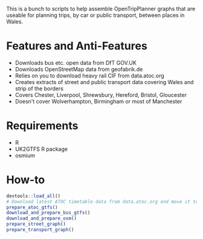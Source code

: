 This is a bunch to scripts to help assemble OpenTripPlanner graphs that are useable for planning trips, by car or public transport, between places in Wales.

# Features and Anti-Features

- Downloads bus etc. open data from DfT GOV.UK
- Downloads OpenStreetMap data from geofabrik.de
- Relies on you to download heavy rail CIF from data.atoc.org
- Creates extracts of street and public transport data covering Wales and strip of the borders
- Covers Chester, Liverpool, Shrewsbury, Hereford, Bristol, Gloucester
- Doesn't cover Wolverhampton, Birmingham or most of Manchester

# Requirements
- R
- UK2GTFS R package
- osmium

# How-to

```R
devtools::load_all()
# Download latest ATOC timetable data from data.atoc.org and move it to data-raw/atoc.zip
prepare_atoc_gtfs()
download_and_prepare_bus_gtfs()
download_and_prepare_osm()
prepare_street_graph()
prepare_transport_graph()

```